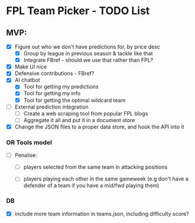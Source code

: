 # FPL Team Picker - TODO List

## MVP:
- [x] Figure out who we don't have predictions for, by price desc
  - [x] Group by league in previous season & tackle like that
  - [x] Integrate FBref - should we use that rather than FPL?
- [x] Make UI nice
- [x] Defensive contributions - FBref?
- [x] AI chatbot
  - [x] Tool for getting my predictions
  - [x] Tool for getting my info
  - [x] Tool for getting the optimal wildcard team
- [ ] External prediction integration
  - [ ] Create a web scraping tool from popular FPL blogs
  - [ ] Aggregate it all and put it in a document store
- [x] Change the JSON files to a proper data store, and hook the API into it

### OR Tools model
- [ ] Penalise:
  - [ ] players selected from the same team in attacking positions
  - [ ] players playing each other in the same gameweek (e.g don't have a defender of a team if you have a mid/fwd playing them)


### DB
- [x] include more team information in teams.json, including difficulty score?
